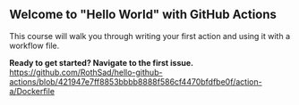 ## Welcome to "Hello World" with GitHub Actions

This course will walk you through writing your first action and using it with a workflow file. 

**Ready to get started? Navigate to the first issue.**
https://github.com/RothSad/hello-github-actions/blob/421947e7ff8853bbbb8888f586cf4470bfdfbe0f/action-a/Dockerfile

